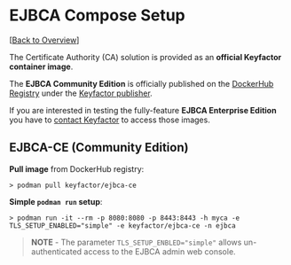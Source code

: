 # EJBCA Compose Setup

[[Back to Overview](../README.md)]

The Certificate Authority (CA) solution is provided as an **official Keyfactor container image**.

The **EJBCA Community Edition** is officially published on the [DockerHub Registry](https://hub.docker.com/) under the [Keyfactor publisher](https://hub.docker.com/u/keyfactor).

If you are interested in testing the fully-feature **EJBCA Enterprise Edition** you have to [contact Keyfactor](https://www.keyfactor.com/products/ejbca-enterprise/) to access those images.


## EJBCA-CE (Community Edition)

**Pull image** from DockerHub registry:

    > podman pull keyfactor/ejbca-ce


**Simple `podman run` setup**:

    > podman run -it --rm -p 8080:8080 -p 8443:8443 -h myca -e TLS_SETUP_ENABLED="simple" -e keyfactor/ejbca-ce -n ejbca


> **NOTE** - The parameter `TLS_SETUP_ENBLED="simple"` allows un-authenticated access to the EJBCA admin web console.
